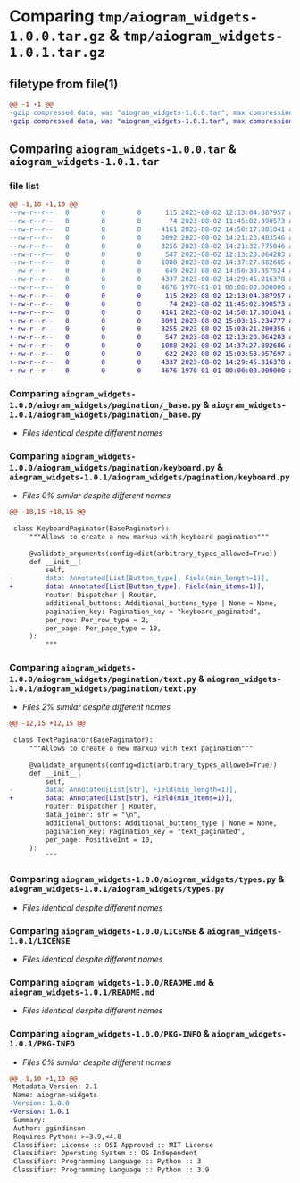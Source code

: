 # Comparing `tmp/aiogram_widgets-1.0.0.tar.gz` & `tmp/aiogram_widgets-1.0.1.tar.gz`

## filetype from file(1)

```diff
@@ -1 +1 @@
-gzip compressed data, was "aiogram_widgets-1.0.0.tar", max compression
+gzip compressed data, was "aiogram_widgets-1.0.1.tar", max compression
```

## Comparing `aiogram_widgets-1.0.0.tar` & `aiogram_widgets-1.0.1.tar`

### file list

```diff
@@ -1,10 +1,10 @@
--rw-r--r--   0        0        0      115 2023-08-02 12:13:04.887957 aiogram_widgets-1.0.0/aiogram_widgets/enums.py
--rw-r--r--   0        0        0       74 2023-08-02 11:45:02.390573 aiogram_widgets-1.0.0/aiogram_widgets/pagination/__init__.py
--rw-r--r--   0        0        0     4161 2023-08-02 14:50:17.801041 aiogram_widgets-1.0.0/aiogram_widgets/pagination/_base.py
--rw-r--r--   0        0        0     3092 2023-08-02 14:21:23.483546 aiogram_widgets-1.0.0/aiogram_widgets/pagination/keyboard.py
--rw-r--r--   0        0        0     3256 2023-08-02 14:21:32.775046 aiogram_widgets-1.0.0/aiogram_widgets/pagination/text.py
--rw-r--r--   0        0        0      547 2023-08-02 12:13:20.064283 aiogram_widgets-1.0.0/aiogram_widgets/types.py
--rw-r--r--   0        0        0     1088 2023-08-02 14:37:27.882686 aiogram_widgets-1.0.0/LICENSE
--rw-r--r--   0        0        0      649 2023-08-02 14:50:39.357524 aiogram_widgets-1.0.0/pyproject.toml
--rw-r--r--   0        0        0     4337 2023-08-02 14:29:45.816378 aiogram_widgets-1.0.0/README.md
--rw-r--r--   0        0        0     4676 1970-01-01 00:00:00.000000 aiogram_widgets-1.0.0/PKG-INFO
+-rw-r--r--   0        0        0      115 2023-08-02 12:13:04.887957 aiogram_widgets-1.0.1/aiogram_widgets/enums.py
+-rw-r--r--   0        0        0       74 2023-08-02 11:45:02.390573 aiogram_widgets-1.0.1/aiogram_widgets/pagination/__init__.py
+-rw-r--r--   0        0        0     4161 2023-08-02 14:50:17.801041 aiogram_widgets-1.0.1/aiogram_widgets/pagination/_base.py
+-rw-r--r--   0        0        0     3091 2023-08-02 15:03:15.234777 aiogram_widgets-1.0.1/aiogram_widgets/pagination/keyboard.py
+-rw-r--r--   0        0        0     3255 2023-08-02 15:03:21.200356 aiogram_widgets-1.0.1/aiogram_widgets/pagination/text.py
+-rw-r--r--   0        0        0      547 2023-08-02 12:13:20.064283 aiogram_widgets-1.0.1/aiogram_widgets/types.py
+-rw-r--r--   0        0        0     1088 2023-08-02 14:37:27.882686 aiogram_widgets-1.0.1/LICENSE
+-rw-r--r--   0        0        0      622 2023-08-02 15:03:53.057697 aiogram_widgets-1.0.1/pyproject.toml
+-rw-r--r--   0        0        0     4337 2023-08-02 14:29:45.816378 aiogram_widgets-1.0.1/README.md
+-rw-r--r--   0        0        0     4676 1970-01-01 00:00:00.000000 aiogram_widgets-1.0.1/PKG-INFO
```

### Comparing `aiogram_widgets-1.0.0/aiogram_widgets/pagination/_base.py` & `aiogram_widgets-1.0.1/aiogram_widgets/pagination/_base.py`

 * *Files identical despite different names*

### Comparing `aiogram_widgets-1.0.0/aiogram_widgets/pagination/keyboard.py` & `aiogram_widgets-1.0.1/aiogram_widgets/pagination/keyboard.py`

 * *Files 0% similar despite different names*

```diff
@@ -18,15 +18,15 @@
 
 class KeyboardPaginator(BasePaginator):
     """Allows to create a new markup with keyboard pagination"""
 
     @validate_arguments(config=dict(arbitrary_types_allowed=True))
     def __init__(
         self,
-        data: Annotated[List[Button_type], Field(min_length=1)],
+        data: Annotated[List[Button_type], Field(min_items=1)],
         router: Dispatcher | Router,
         additional_buttons: Additional_buttons_type | None = None,
         pagination_key: Pagination_key = "keyboard_paginated",
         per_row: Per_row_type = 2,
         per_page: Per_page_type = 10,
     ):
         """
```

### Comparing `aiogram_widgets-1.0.0/aiogram_widgets/pagination/text.py` & `aiogram_widgets-1.0.1/aiogram_widgets/pagination/text.py`

 * *Files 2% similar despite different names*

```diff
@@ -12,15 +12,15 @@
 
 class TextPaginator(BasePaginator):
     """Allows to create a new markup with text pagination"""
 
     @validate_arguments(config=dict(arbitrary_types_allowed=True))
     def __init__(
         self,
-        data: Annotated[List[str], Field(min_length=1)],
+        data: Annotated[List[str], Field(min_items=1)],
         router: Dispatcher | Router,
         data_joiner: str = "\n",
         additional_buttons: Additional_buttons_type | None = None,
         pagination_key: Pagination_key = "text_paginated",
         per_page: PositiveInt = 10,
     ):
         """
```

### Comparing `aiogram_widgets-1.0.0/aiogram_widgets/types.py` & `aiogram_widgets-1.0.1/aiogram_widgets/types.py`

 * *Files identical despite different names*

### Comparing `aiogram_widgets-1.0.0/LICENSE` & `aiogram_widgets-1.0.1/LICENSE`

 * *Files identical despite different names*

### Comparing `aiogram_widgets-1.0.0/README.md` & `aiogram_widgets-1.0.1/README.md`

 * *Files identical despite different names*

### Comparing `aiogram_widgets-1.0.0/PKG-INFO` & `aiogram_widgets-1.0.1/PKG-INFO`

 * *Files 0% similar despite different names*

```diff
@@ -1,10 +1,10 @@
 Metadata-Version: 2.1
 Name: aiogram-widgets
-Version: 1.0.0
+Version: 1.0.1
 Summary: 
 Author: ggindinson
 Requires-Python: >=3.9,<4.0
 Classifier: License :: OSI Approved :: MIT License
 Classifier: Operating System :: OS Independent
 Classifier: Programming Language :: Python :: 3
 Classifier: Programming Language :: Python :: 3.9
```

